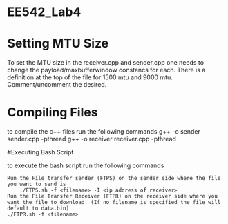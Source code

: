 # EE542_Lab4

# Setting MTU Size
To set the MTU size in the receiver.cpp and sender.cpp one needs to change the payload/maxbufferwindow constancs for each. There is a definition at the top of the file for 1500 mtu and 9000 mtu. Comment/uncomment the desired. 

# Compiling Files
to compile the c++ files run the following commands
	g++ -o sender sender.cpp -pthread
	g++ -o receiver receiver.cpp -pthread

#Executing Bash Script

to execute the bash script run the following commands

	Run the File transfer sender (FTPS) on the sender side where the file you want to send is
		./FTPS.sh -f <filename> -I <ip address of receiver>
	Run the File Transfer Receiver (FTPR) on the receiver side where you want the file to download. (If no filename is specified the file will default to data.bin)
	./FTPR.sh -f <filename>
